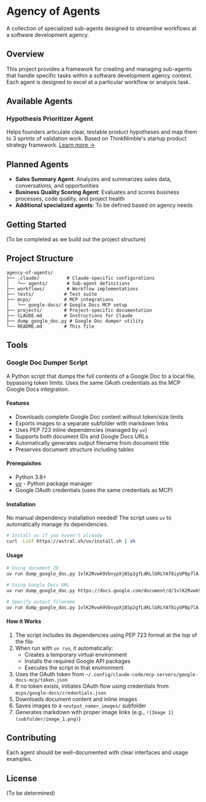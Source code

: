 # Agency of Agents

A collection of specialized sub-agents designed to streamline workflows at a software development agency.

## Overview

This project provides a framework for creating and managing sub-agents that handle specific tasks within a software development agency context. Each agent is designed to excel at a particular workflow or analysis task.

## Available Agents

### Hypothesis Prioritizer Agent
Helps founders articulate clear, testable product hypotheses and map them to 3 sprints of validation work. Based on ThinkNimble's startup product strategy framework. [Learn more →](.claude/agents/hypothesis-prioritizer.md)

## Planned Agents

- **Sales Summary Agent**: Analyzes and summarizes sales data, conversations, and opportunities
- **Business Quality Scoring Agent**: Evaluates and scores business processes, code quality, and project health
- **Additional specialized agents**: To be defined based on agency needs

## Getting Started

(To be completed as we build out the project structure)

## Project Structure

```
agency-of-agents/
├── .claude/          # Claude-specific configurations
│   └── agents/       # Sub-agent definitions
├── workflows/        # Workflow implementations
├── tests/           # Test suite
├── mcps/            # MCP integrations
│   └── google-docs/ # Google Docs MCP setup
├── projects/        # Project-specific documentation
├── CLAUDE.md        # Instructions for Claude
├── dump_google_doc.py # Google Doc dumper utility
└── README.md        # This file
```

## Tools

### Google Doc Dumper Script

A Python script that dumps the full contents of a Google Doc to a local file, bypassing token limits. Uses the same OAuth credentials as the MCP Google Docs integration.

#### Features

- Downloads complete Google Doc content without token/size limits
- Exports images to a separate subfolder with markdown links
- Uses PEP 723 inline dependencies (managed by `uv`)
- Supports both document IDs and Google Docs URLs
- Automatically generates output filename from document title
- Preserves document structure including tables

#### Prerequisites

- Python 3.8+
- [uv](https://docs.astral.sh/uv/) - Python package manager
- Google OAuth credentials (uses the same credentials as MCP)

#### Installation

No manual dependency installation needed! The script uses `uv` to automatically manage its dependencies.

```bash
# Install uv if you haven't already
curl -LsSf https://astral.sh/uv/install.sh | sh
```

#### Usage

```bash
# Using document ID
uv run dump_google_doc.py 1vlK2Rvwk9VbvypXjBSp2gfLdKLlGRLYAf8iyUP8p7lA

# Using Google Docs URL
uv run dump_google_doc.py https://docs.google.com/document/d/1vlK2Rvwk9VbvypXjBSp2gfLdKLlGRLYAf8iyUP8p7lA/edit

# Specify output filename
uv run dump_google_doc.py 1vlK2Rvwk9VbvypXjBSp2gfLdKLlGRLYAf8iyUP8p7lA output.md
```

#### How it Works

1. The script includes its dependencies using PEP 723 format at the top of the file
2. When run with `uv run`, it automatically:
   - Creates a temporary virtual environment
   - Installs the required Google API packages
   - Executes the script in that environment
3. Uses the OAuth token from `~/.config/claude-code/mcp-servers/google-docs-mcp/token.json`
4. If no token exists, initiates OAuth flow using credentials from `mcps/google-docs/credentials.json`
5. Downloads document content and inline images
6. Saves images to a `<output_name>_images/` subfolder
7. Generates markdown with proper image links (e.g., `![Image 1](subfolder/image_1.png)`)

## Contributing

Each agent should be well-documented with clear interfaces and usage examples.

## License

(To be determined)